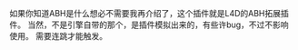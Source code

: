 <!--
 * @Author: 我是派蒙啊
 * @Last Modified by: 我是派蒙啊
 * @Create Date: 2024-01-25 15:22:07
 * @Last Modified time: 2024-01-25 15:23:31
 * @Github: https://github.com/Paimon-Kawaii
-->
如果你知道ABH是什么想必不需要我再介绍了，这个插件就是L4D的ABH拓展插件。
当然，不是引擎自带的那个，是插件模拟出来的，有些许bug，不过不影响使用。
需要连跳才能触发。